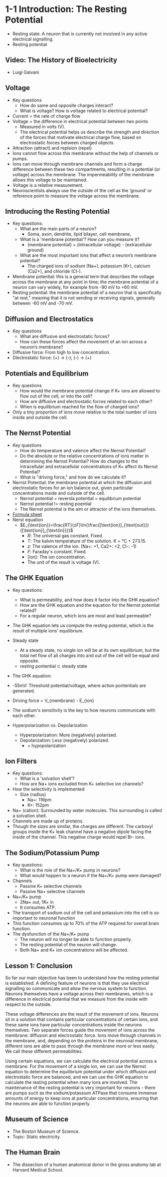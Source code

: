 # 1-1 Introduction: The Resting Potential

- Resting state: A neuron that is currently not involved in any active electrical signalling.
- Resting potential

## Video: The History of Bioelectricity

- Luigi Galvani

## Voltage

- Key questions
  - How do same and opposite charges interact?
  - What is voltage? How is voltage related to electrical potential?
- Current = the rate of charge flow
- Voltage = the difference in electrical potential between two points
  - Measured in volts (V).
  - The electrical potential helps us describe the strength and direction of the forces that motivate electrical charge flow, based on electrostatic forces between charged objects.
- Attraction (attract) and replsion (repel)
- Ions cannot flow across this membrane without the help of channels or pumps.
- Ions can move through membrane channels and form a charge difference between these two compartments, resulting in a potential (or voltage) across the membrane. The impermeability of the membrane allows this voltage to be maintained.
- Voltage is a relative measurement.
- Neuroscientists always use the outside of the cell as the ‘ground’ or reference point to measure the voltage across the membrane.

## Introducing the Resting Potential

- Key questions:
  - What are the main parts of a neuron?
    - Soma, axon, dendrite, lipid bilayer, cell membrane, 
  - What is a 'membrane potential'? How can you measure it?
    - (membrane potential) = (intracellular voltage) - (extracellular ground)
  - What are the most important ions that affect a neuron’s membrane potential?
    - The charged ions of sodium (Na+), potassium (K+), calcium (Ca2+), and chloride (Cl-). 
- Membrane potential: this is a general term that describes the voltage across the membrane at any point in time; the membrane potential of a neuron can vary widely, for example from -90 mV to +60 mV.
- Resting potential: the membrane potential of a neuron that is specifically "at rest," meaning that it is not sending or receiving signals, generally between -60 mV and -70 mV.

## Diffusion and Electrostatics

- Key questions
  - What are diffusive and electrostatic forces?
  - How can these forces affect the movement of an ion across a neuron’s membrane?
- Diffusive force: From high to low concentration. 
- Dlectrostatic force: (+) -> (-); (-) -> (+)

## Potentials and Equilibrium

- Key questions
  - How would the membrane potential change if K+ ions are allowed to flow out of the cell, or into the cell?
  - How are diffusive and electrostatic forces related to each other?
  - When is equilibrium reached for the flow of charged ions?
- Only a tiny proportion of ions move relative to the total number of ions inside and outside the cell.

## The Nernst Potential

- Key questions
  - How do temperature and valence affect the Nernst Potential?
  - Do the absolute or the relative concentrations of ions matter in determining the Nernst Potential? How do changes to the intracellular and extracellular concentrations of K+ affect its Nernst Potential?
  - What is "driving force," and how do we calculate it?
- Nernst Potential: the membrane potential at which the diffusion and electrostatic forces for an ion balance out, given particular concentrations inside and outside of the cell.
  - Nernst potential = reversla potential = equilibrium potential
  - Nernst potential != resting poential
  - The Nernst potential is the aim or attractor of the ions themselves.
- [Formula sheet](https://courses.edx.org/assets/courseware/v1/f2608d87124ed611d0e711451bbd8240/asset-v1:HarvardX+MCB80.1x+2T2023+type@asset+block/Formula_sheet.pdf)
- Nerst equation
  - $`E_{\text{ion}}=\frac{RT}{zF}\ln{\frac{[\text{ion}]_{\text{out}}}{[\text{ion}]_{\text{in}}}}`$
    - $R$: The universal gas constant. Fixed.
    - $T$: The kalvin temperature of the solution. K = °C + 273.15.
    - $z$: The valence of the ion. (Na+: +1, Ca2+: +2, Cl-: -1)
    - $F$: Faraday's constant. Fixed.
    - $[\text{ion}]$: The ion concentration.
    - The unit of the result is voltage (V).

## The GHK Equation

- Key questions:
  - What is permeability, and how does it factor into the GHK equation?
  - How are the GHK equation and the equation for the Nernst potential related?
  - For a regular neuron, which ions are most and least permeable?
- The GHK equation lets us compute the resting potential, which is the result of multiple ions' equilibrium.
- Steady state
  - At a steady state, no single ion will be at its own equilibrium, but the total net flow of all charges into and out of the cell will be equal and opposite.
  - resting pontential $\subset$ steady state
- The GHK equation:

- -55mV: Threshold potential/voltage, where action pontentials are generated.
- Driving force = V_{membrane} - E_{ion}
- The sodium's sensitivity is the key to how neurons communicate with each other.
- Hyperpolarization vs. Depolarization
  - Hyperpolarization: More (negatively) polarized.
  - Depolarization: Less (negatively) polarized.
    - = hypopolarization

## Ion Filters

- Key questions:
  - What is a 'solvation shell'?
  - How are Na+ ions excluded from K+ selective ion channels?
- How the selectivity is implemented
  - Size (radius)
    - Na+: 116pm
    - K+: 152pm
- Na+ (cation): Surrounded by water molecules. This surrounding is called a solvation shell.
- Channels are made up of proteins.
- Though the sizes are similar, the charges are different. The carboxyl groups inside the K+ leak channel have a negative dipole facing the inside of the channel. This negative charge would repel Br- ions.

## The Sodium/Potassium Pump

- Key questions:
  - What is the role of the Na+/K+ pump in neurons?
  - What would happen to a neuron if the Na+/K+ pump were damaged?
- Channels
  - Passive K+ selective channels
  - Passive Na+ selective channels
- Na+/K+ pump
  - 2Na+ out, 1K+ in
  - It consumes ATP.
- The transport of sodium out of the cell and potassium into the cell is so important to neuronal function
- This function consumes up to 70% of the ATP required for overall brain function.
- The dysfunction of the Na+/K+ pump
  - The neuron will no longer be able to function properly.
  - The resting potential of the neuron will change.
  - Both Na+ and K+ ion concentrations will be affected.

## Lesson 1: Conclusion

So far our main objective has been to understand how the resting potential is established. A defining feature of neurons is that they use electrical signalling so communicate and allow the nervous system to function. Neurons themselves have a voltage across their membranes, which is a difference in electrical potential that we measure from the inside with respect to the outside.

These voltage differences are the result of the movement of ions. Neurons sit in a solution that contains particular concentrations of certain ions, and these same ions have particular concentrations inside the neurons themselves. Two separate forces guide the movement of ions across the membrane: diffusion and electrostatic force. Ions move through channels in the membrane, and, depending on the proteins in the neuronal membrane, different ions are able to pass through the membrane more or less easily. We call these different permeabilities.

Using certain equations, we can calculate the electrical potential across a membrane. For the movement of a single ion, we can use the Nernst equation to determine the equilibrium potential under which diffusion and electrostatic force are balanced, and we can use the GHK equation to calculate the resting potential when many ions are involved. The maintenance of the resting potential is very important for neurons - there are pumps such as the sodium/potassium ATPase that consume immense amounts of energy to keep ions at particular concentrations, ensuring that the neurons are able to function properly.

## Museum of Science

- The Boston Museum of Science.
- Topic: Static electricity.

## The Human Brain

-  The dissection of a human anatomical donor in the gross anatomy lab at Harvard Medical School.